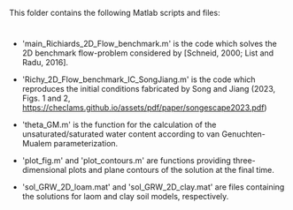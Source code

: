 This folder contains the following Matlab scripts and files:
#

- 'main_Richiards_2D_Flow_benchmark.m' is the code which solves the 2D benchmark flow-problem 
	considered by [Schneid, 2000; List and Radu, 2016].

- 'Richy_2D_Flow_benchmark_IC_SongJiang.m' is the code which reproduces the initial conditions
  	fabricated by Song and Jiang (2023, Figs. 1 and 2, https://checlams.github.io/assets/pdf/paper/songescape2023.pdf)

- 'theta_GM.m' is the function for the calculation of the unsaturated/saturated water content 
	according to van Genuchten-Mualem parameterization.

- 'plot_fig.m' and 'plot_contours.m' are functions providing three-dimensional plots and plane 
	contours of the solution at the final time.

- 'sol_GRW_2D_loam.mat' and 'sol_GRW_2D_clay.mat' are files containing the solutions for laom 
	and clay soil models, respectively.
